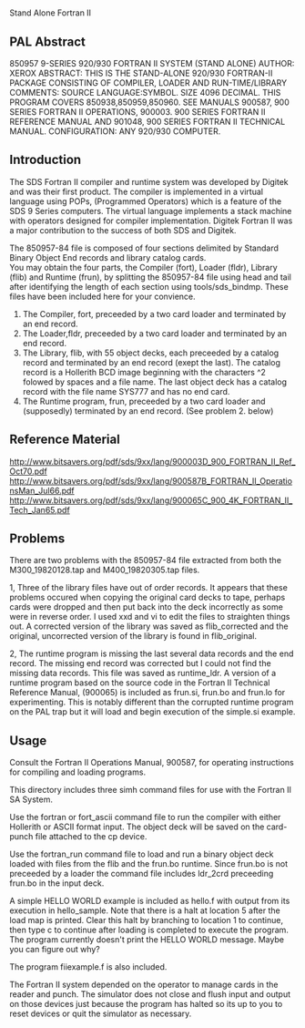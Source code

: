 #
Stand Alone Fortran II

## PAL Abstract
850957 9-SERIES 920/930 FORTRAN II SYSTEM (STAND ALONE) 
AUTHOR: XEROX
ABSTRACT:
THIS IS THE STAND-ALONE 920/930 FORTRAN-II PACKAGE CONSISTING OF COMPILER, LOADER
AND RUN-TIME/LIBRARY
COMMENTS:
SOURCE LANGUAGE:SYMBOL. SIZE 4096 DECIMAL. THIS PROGRAM COVERS 850938,850959,850960.
SEE MANUALS 900587, 900 SERIES FORTRAN II OPERATIONS, 900003. 900 SERIES FORTRAN II REFERENCE MANUAL AND 901048, 900 SERIES FORTRAN II TECHNICAL MANUAL. 
CONFIGURATION: ANY 920/930 COMPUTER.

## Introduction
The SDS Fortran II compiler and runtime system was developed by Digitek and was their first product.  The compiler is implemented in a virtual language using POPs, (Programmed Operators) which is a feature of the SDS 9 Series computers.  The virtual language implements a stack machine with operators designed for compiler implementation.  Digitek Fortran II was a major contribution to the success of both SDS and Digitek.

The 850957-84 file is composed of four sections delimited by Standard Binary Object End records and library catalog cards.  
You may obtain the four parts, the Compiler (fort), Loader (fldr),  Library (flib) and Runtime (frun), by splitting the
850957-84 file using head and tail after identifying the length of each section using tools/sds_bindmp.  These files have been included here for your convience.

1. The Compiler, fort, preceeded by a two card loader and terminated by an end record.
2. The Loader,fldr, preceeded by a two card loader and terminated by an end record.
3. The Library, flib, with 55 object decks, each preceeded by a catalog record and terminated by an end record (exept the last).  The catalog record is a Hollerith BCD image beginning with the characters ^2 folowed by spaces and a file name.  The last object deck has a catalog record with the file name SYS777 and has no end card.
4. The Runtime program, frun, preceeded by a two card loader and (supposedly) terminated by an end record.  (See problem 2. below)



## Reference Material
http://www.bitsavers.org/pdf/sds/9xx/lang/900003D_900_FORTRAN_II_Ref_Oct70.pdf
http://www.bitsavers.org/pdf/sds/9xx/lang/900587B_FORTRAN_II_OperationsMan_Jul66.pdf
http://www.bitsavers.org/pdf/sds/9xx/lang/900065C_900_4K_FORTRAN_II_Tech_Jan65.pdf

## Problems
There are two problems with the 850957-84 file extracted from both the M300_19820128.tap and M400_19820305.tap files.   

1, Three of the library files have out of order records.  It appears that these problems occured when copying the original card decks to tape, perhaps cards were dropped and then put back into the deck incorrectly as some were in reverse order.  I used xxd and vi to edit the files to straighten things out.  A corrected version of the library was saved as flib_corrected and the original, uncorrected version of the library is found in flib_original.

2, The runtime program is missing the last several data records and the end record.  The missing end record was corrected but I could not find the missing data records.  This file was saved as runtime_ldr.  A version of a runtime program based on the source code in the Fortran II Technical Reference Manual, (900065) is included as frun.si, frun.bo and frun.lo for experimenting.  This is notably different than the corrupted runtime program on the PAL trap but it will load and begin execution of the simple.si example.

## Usage

Consult the Fortran II Operations Manual, 900587, for operating instructions for compiling and loading programs.

This directory includes three simh command files for use with the Fortran II SA System.  

Use the fortran or fort_ascii command file to run the compiler with either Hollerith or ASCII format input.  The object deck will be saved on the card-punch file attached to the cp device.

Use the fortran_run command file to load and run a binary object deck loaded with files from the flib and the frun.bo runtime.  Since frun.bo is not preceeded by a loader the command file includes ldr_2crd preceeding frun.bo in the input deck. 

A simple HELLO WORLD example is included as hello.f with output from its execution in hello_sample.   Note that there is a halt at location 5 after the load map is printed.  Clear this halt by branching to location 1 to continue, then type c to continue after loading is completed to execute the program.  The program currently doesn't print the HELLO WORLD message. Maybe you can figure out why?

The program fiiexample.f is also included.

The Fortran II system depended on the operator to manage cards in the reader and punch.  The simulator does not close and flush input and output on those devices just because the program has halted so its up to you to reset devices or quit the simulator as necessary.
